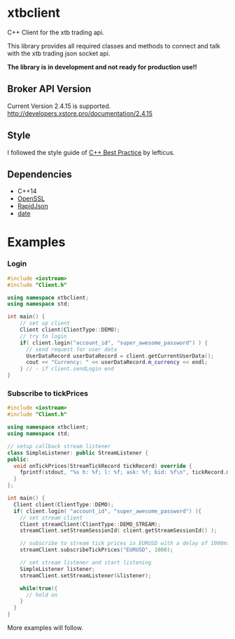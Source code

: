 # xtbclient
C++ Client for the xtb trading api.

This library provides all required classes and methods to connect and talk with the xtb trading json socket api.

**The library is in development and not ready for production use!!**

## Broker API Version
Current Version 2.4.15 is supported. http://developers.xstore.pro/documentation/2.4.15

## Style
I followed the style guide of [C++ Best Practice](https://github.com/lefticus/cppbestpractices) by lefticus. 

## Dependencies
- C++14 
- [OpenSSL](http://openssl.org/)
- [RapidJson](http://rapidjson.org/)
- [date](https://github.com/HowardHinnant/date)

# Examples

### Login
```C++
#include <iostream>
#include "Client.h"

using namespace xtbclient;
using namespace std;

int main() {
    // set up client
    Client client(ClientType::DEMO);
    // try to login
    if( client.login("account_id", "super_awesome_password") ) {
      // send request for user data
      UserDataRecord userDataRecord = client.getCurrentUserData();
      cout << "Currency: " << userDataRecord.m_currency << endl;
    } // - if client.sendLogin end
}
```

### Subscribe to tickPrices
```C++
#include <iostream>
#include "Client.h"

using namespace xtbclient;
using namespace std;

// setup callback stream listener
class SimpleListener: public StreamListener {
public:
  void onTickPrices(StreamTickRecord tickRecord) override {
    fprintf(stdout, "%s h: %f; l: %f; ask: %f; bid: %f\n", tickRecord.m_symbol.c_str(), tickRecord.m_high, tickRecord.m_low, tickRecord.m_ask, tickRecord.m_bid);
  }
};

int main() {
  Client client(ClientType::DEMO);
  if( client.login( "account_id", "super_awesome_password") ){
    // set stream client
    Client streamClient(ClientType::DEMO_STREAM);
    streamClient.setStreamSessionId( client.getStreamSessionId() );

    // subscribe to stream tick prices in EURUSD with a delay of 1000ms
    streamClient.subscribeTickPrices("EURUSD", 1000);

    // set stream listener and start listening
    SimpleListener listener;
    streamClient.setStreamListener(&listener);

    while(true){
      // hold on
    }
  }
}
```

More examples will follow.